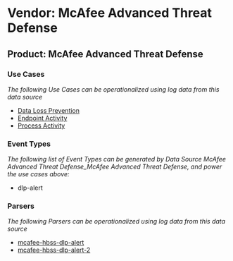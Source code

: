 Vendor: McAfee Advanced Threat Defense
======================================
Product: McAfee Advanced Threat Defense
---------------------------------------

### Use Cases

_The following Use Cases can be operationalized using log data from this data source_

* [Data Loss Prevention](usecase_data_loss_prevention.md)
* [Endpoint Activity](usecase_endpoint_activity.md)
* [Process Activity](usecase_process_activity.md)


### Event Types

_The following list of Event Types can be generated by Data Source McAfee Advanced Threat Defense_McAfee Advanced Threat Defense, and power the use cases above:_

- dlp-alert


### Parsers

_The following Parsers can be operationalized using log data from this data source_

* [mcafee-hbss-dlp-alert](parserContent_mcafee-hbss-dlp-alert.md)
* [mcafee-hbss-dlp-alert-2](parserContent_mcafee-hbss-dlp-alert-2.md)
